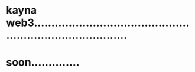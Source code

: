 # kayna web3................................................................................
# soon..............
